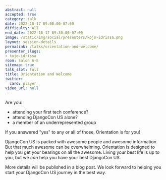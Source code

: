```yaml
---
abstract: null
accepted: true
category: talk
date: 2022-10-17 09:00:00-07:00
difficulty: All
end_date: 2022-10-17 09:30:00-07:00
image: /static/img/social/presenters/kojo-idrissa.png
layout: session-details
permalink: /talks/orientation-and-welcome/
presenter_slugs:
- kojo-idrissa
room: Salon A-E
sitemap: true
talk_slot: full
title: Orientation and Welcome
twitter:
  card: player
video_url: null
---
```


Are you:
-  attending your first tech conference?
-  attending DjangoCon US alone?
-  a member of an underrepresented group

If you answered "yes" to any or all of those, Orientation is for you!

DjangoCon US is packed with awesome people and awesome information. But that much awesome can be overwhelming.  Orientation is designed to help you get your bearings on all the awesome. Living your best life is up to you, but we *can* help you have your best DjangoCon US.

More details will be published in a blog post. We look forward to helping you start your DjangoCon US journey in the best way.
